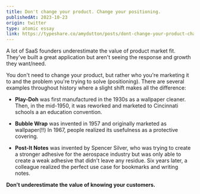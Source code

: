 ```yaml
---
title: Don't change your product. Change your positioning.
publishedAt: 2023-10-23
origin: twitter
type: atomic essay
link: https://typeshare.co/amydutton/posts/dont-change-your-product-change-your-positioning
---
```


A lot of SaaS founders underestimate the value of product market fit. They've built a great application but aren't seeing the response and growth they want/need.

You don't need to change your product, but rather who you're marketing it to and the problem you're trying to solve (positioning). There are several examples throughout history where a slight shift makes all the difference:

- **Play-Doh** was first manufactured in the 1930s as a wallpaper cleaner. Then, in the mid-1950, it was reworked and marketed to Cincinnati schools a an education convention.

- **Bubble Wrap** was invented in 1957 and originally marketed as wallpaper(!!) In 1967, people realized its usefulness as a protective covering.

- **Post-It Notes** was invented by Spencer Silver, who was trying to create a stronger adhesive for the aerospace industry but was only able to create a weak adhesive that didn't leave any residue. Six years later, a colleague realized the perfect use case for bookmarks and writing notes.

**Don't underestimate the value of knowing your customers.**
